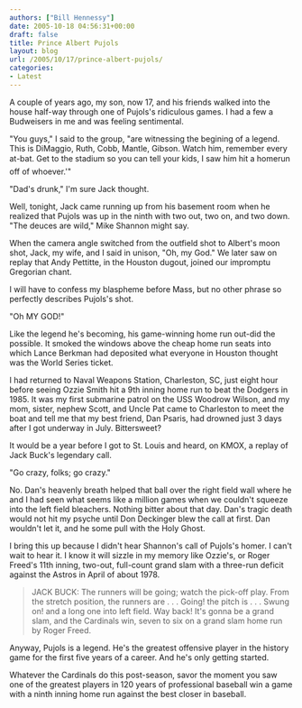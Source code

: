 ```yaml
---
authors: ["Bill Hennessy"]
date: 2005-10-18 04:56:31+00:00
draft: false
title: Prince Albert Pujols
layout: blog
url: /2005/10/17/prince-albert-pujols/
categories:
- Latest
---
```


A couple of years ago, my son, now 17, and his friends walked into the house half-way through one of Pujols's ridiculous games. I had a few a Budweisers in me and was feeling sentimental.

"You guys," I said to the group, "are witnessing the begining of a legend. This is DiMaggio, Ruth, Cobb, Mantle, Gibson. Watch him, remember every at-bat. Get to the stadium so you can tell your kids, I saw him hit a homerun off of whoever.'"

"Dad's drunk," I'm sure Jack thought.

Well, tonight, Jack came running up from his basement room when he realized that Pujols was up in the ninth with two out, two on, and two down. "The deuces are wild," Mike Shannon might say.

When the camera angle switched from the outfield shot to Albert's moon shot, Jack, my wife, and I said in unison, "Oh, my God." We later saw on replay that Andy Pettitte, in the Houston dugout, joined our impromptu Gregorian chant.

I will have to confess my blaspheme before Mass, but no other phrase so perfectly describes Pujols's shot.

"Oh MY GOD!"

Like the legend he's becoming, his game-winning home run out-did the possible. It smoked the windows above the cheap home run seats into which Lance Berkman had deposited what everyone in Houston thought was the World Series ticket.

I had returned to Naval Weapons Station, Charleston, SC, just eight hour before seeing Ozzie Smith hit a 9th inning home run to beat the Dodgers in 1985. It was my first submarine patrol on the USS Woodrow Wilson, and my mom, sister, nephew Scott, and Uncle Pat came to Charleston to meet the boat and tell me that my best friend, Dan Psaris, had drowned just 3 days after I got underway in July. Bittersweet?

It would be a year before I got to St. Louis and heard, on KMOX, a replay of Jack Buck's legendary call.

"Go crazy, folks; go crazy."

No. Dan's heavenly breath helped that ball over the right field wall where he and I had seen what seems like a million games when we couldn't squeeze into the left field bleachers. Nothing bitter about that day. Dan's tragic death would not hit my psyche until Don Deckinger blew the call at first. Dan wouldn't let it, and he some pull with the Holy Ghost.

I bring this up because I didn't hear Shannon's call of Pujols's homer. I can't wait to hear it. I know it will sizzle in my memory like Ozzie's, or Roger Freed's 11th inning, two-out, full-count grand slam with a three-run deficit against the Astros in April of about 1978.



> JACK BUCK: The runners will be going; watch the pick-off play. From the stretch position, the runners are . . . Going! the pitch is . . . Swung on! and a long one into left field. Way back! It's gonna be a grand slam, and the Cardinals win, seven to six on a grand slam home run by Roger Freed.



Anyway, Pujols is a legend. He's the greatest offensive player in the history game for the first five years of a career. And he's only getting started.

Whatever the Cardinals do this post-season, savor the moment you saw one of the greatest players in 120 years of professional baseball win a game with a ninth inning home run against the best closer in baseball.

